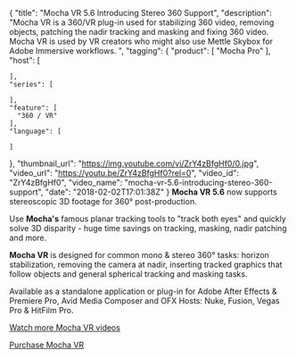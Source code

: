 {
  "title": "Mocha VR 5.6 Introducing Stereo 360 Support",
  "description": "Mocha VR is a 360/VR plug-in used for stabilizing 360 video, removing objects, patching the nadir tracking and masking and fixing 360 video. Mocha VR is used by VR creators who might also use Mettle Skybox for Adobe Immersive workflows.  ",
  "tagging": {
    "product": [
      "Mocha Pro"
    ],
    "host": [

    ],
    "series": [

    ],
    "feature": [
      "360 / VR"
    ],
    "language": [

    ]
  },
  "thumbnail_url": "https://img.youtube.com/vi/ZrY4zBfgHf0/0.jpg",
  "video_url": "https://youtu.be/ZrY4zBfgHf0?rel=0",
  "video_id": "ZrY4zBfgHf0",
  "video_name": "mocha-vr-5.6-introducing-stereo-360-support",
  "date": "2018-02-02T17:01:38Z"
}
**Mocha VR 5.6** now supports stereoscopic 3D footage for 360° post-production. 

Use **Mocha's** famous planar tracking tools to "track both eyes" and quickly solve 3D disparity - huge time savings on tracking, masking, nadir patching and more.  

**Mocha VR** is designed for common mono & stereo 360°  tasks: horizon stabilization, removing the camera at nadir, inserting tracked graphics that follow objects and general spherical tracking and masking tasks.  

Available as a standalone application or plug-in for Adobe After Effects & Premiere Pro, Avid Media Composer and OFX Hosts: Nuke, Fusion, Vegas Pro & HitFilm Pro. 

[Watch more Mocha VR videos](/videos/?tags=&search=Mocha%20VR "Watch More Mocha VR videos") 

[Purchase Mocha VR](/products/mocha-pro/)
